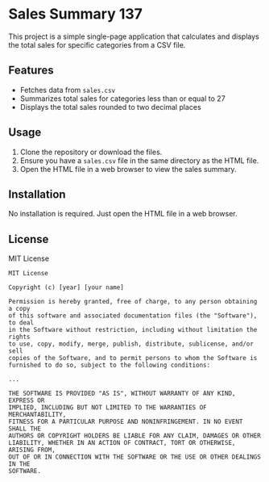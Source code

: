 # Sales Summary 137

This project is a simple single-page application that calculates and displays the total sales for specific categories from a CSV file.

## Features

- Fetches data from `sales.csv`
- Summarizes total sales for categories less than or equal to 27
- Displays the total sales rounded to two decimal places

## Usage

1. Clone the repository or download the files.
2. Ensure you have a `sales.csv` file in the same directory as the HTML file.
3. Open the HTML file in a web browser to view the sales summary.

## Installation

No installation is required. Just open the HTML file in a web browser.

## License

MIT License

```
MIT License

Copyright (c) [year] [your name]

Permission is hereby granted, free of charge, to any person obtaining a copy
of this software and associated documentation files (the "Software"), to deal
in the Software without restriction, including without limitation the rights
to use, copy, modify, merge, publish, distribute, sublicense, and/or sell
copies of the Software, and to permit persons to whom the Software is
furnished to do so, subject to the following conditions:

...

THE SOFTWARE IS PROVIDED "AS IS", WITHOUT WARRANTY OF ANY KIND, EXPRESS OR
IMPLIED, INCLUDING BUT NOT LIMITED TO THE WARRANTIES OF MERCHANTABILITY,
FITNESS FOR A PARTICULAR PURPOSE AND NONINFRINGEMENT. IN NO EVENT SHALL THE
AUTHORS OR COPYRIGHT HOLDERS BE LIABLE FOR ANY CLAIM, DAMAGES OR OTHER
LIABILITY, WHETHER IN AN ACTION OF CONTRACT, TORT OR OTHERWISE, ARISING FROM,
OUT OF OR IN CONNECTION WITH THE SOFTWARE OR THE USE OR OTHER DEALINGS IN THE
SOFTWARE.
```